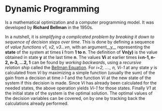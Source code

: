 # Dynamic Programming

Is a mathematical optimization and a computer programming model. It was developed by __Richard Bellman__ in the 1950s.

In a nutshell, it is _simplifying a complicated problem by breaking it down to sequence of decision steps over time_. This is done by defining a sequence of __value functions_ v1, v2, v3...vn_, with an argument__y__ representing the __state__ of the system at times __i__ from __1 to n__. The definition of __Vn(y)__ is the value obtained in state __y__ at the last time __n__. The values __Vi__ at earlier times __i=n-1, n-2, n-3, ...2, 1__ can be found by _working backwards_, using a _recursive relation ship_ called the [Bellman Equation](https://en.wikipedia.org/wiki/Bellman_equation). For _i=2, ...., n, Vi-1_ at any state _y_ is calculated from _Vi_ by maximizing  a simple function (usually the sum) of the gain from a decision at time _i-1_ and the function _Vi_ at the new state of the system if this decision is made. Since _Vi_ has already been calculated for the needed states, the above operation yields _Vi-1_ for those states. Finally _V1_ at the initial state of the system is the optimal solution. The optimal values of the decision variables can be covered, on by one by tracking back the calculations already performed. 

